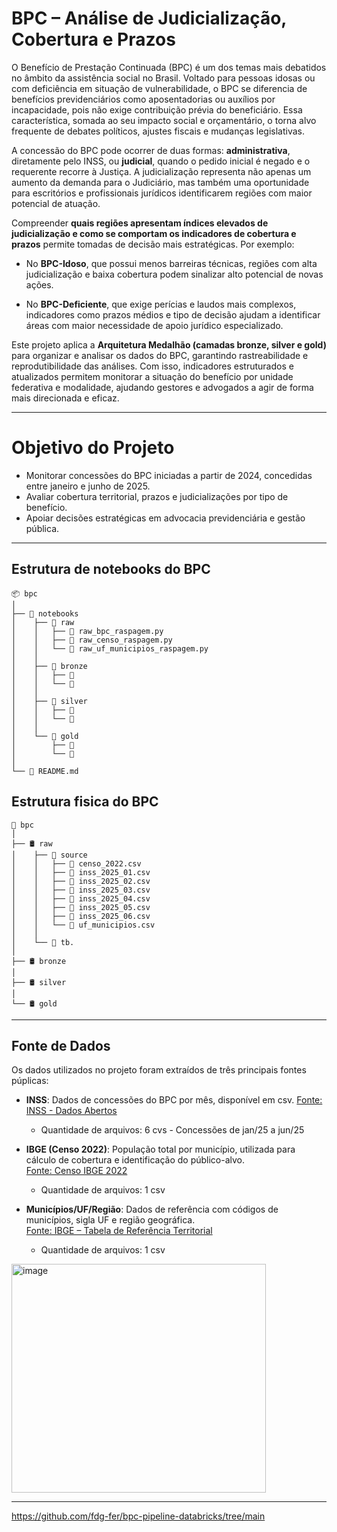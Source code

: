 # BPC – Análise de Judicialização, Cobertura e Prazos

O Benefício de Prestação Continuada (BPC) é um dos temas mais debatidos no âmbito da assistência social no Brasil. Voltado para pessoas idosas ou com deficiência em situação de vulnerabilidade, o BPC se diferencia de benefícios previdenciários como aposentadorias ou auxílios por incapacidade, pois não exige contribuição prévia do beneficiário. Essa característica, somada ao seu impacto social e orçamentário, o torna alvo frequente de debates políticos, ajustes fiscais e mudanças legislativas.

A concessão do BPC pode ocorrer de duas formas: **administrativa**, diretamente pelo INSS, ou **judicial**, quando o pedido inicial é negado e o requerente recorre à Justiça. A judicialização representa não apenas um aumento da demanda para o Judiciário, mas também uma oportunidade para escritórios e profissionais jurídicos identificarem regiões com maior potencial de atuação.

Compreender **quais regiões apresentam índices elevados de judicialização e como se comportam os indicadores de cobertura e prazos** permite tomadas de decisão mais estratégicas. Por exemplo:

  - No **BPC-Idoso**, que possui menos barreiras técnicas, regiões com alta judicialização e baixa cobertura podem sinalizar alto potencial de novas ações.

  - No **BPC-Deficiente**, que exige perícias e laudos mais complexos, indicadores como prazos médios e tipo de decisão ajudam a identificar áreas com maior necessidade de apoio jurídico especializado.

Este projeto aplica a **Arquitetura Medalhão (camadas bronze, silver e gold)** para organizar e analisar os dados do BPC, garantindo rastreabilidade e reprodutibilidade das análises. Com isso, indicadores estruturados e atualizados permitem monitorar a situação do benefício por unidade federativa e modalidade, ajudando gestores e advogados a agir de forma mais direcionada e eficaz.

---

# Objetivo do Projeto

- Monitorar concessões do BPC iniciadas a partir de 2024, concedidas entre janeiro e junho de 2025.
- Avaliar cobertura territorial, prazos e judicializações por tipo de benefício.
- Apoiar decisões estratégicas em advocacia previdenciária e gestão pública.
---
  
## Estrutura de notebooks do BPC
```
📦 bpc
│
├── 📁 notebooks
│    ├── 📁 raw
│    │   ├── 📄 raw_bpc_raspagem.py
│    │   ├── 📄 raw_censo_raspagem.py
│    │   └── 📄 raw_uf_municipios_raspagem.py
│    │
│    ├── 📁 bronze
│    │   ├── 📄
│    │   └── 📄
│    │
│    ├── 📁 silver
│    │   ├── 📄
│    │   └── 📄
│    │
│    └── 📁 gold
│        ├── 📄
│        └── 📄
│    
└── 📜 README.md
```
## Estrutura fisica do BPC
```
🏦 bpc
│
├── 🛢️ raw
│    ├── 📁 source
│    │   ├── 📄 censo_2022.csv
│    │   ├── 📄 inss_2025_01.csv
│    │   ├── 📄 inss_2025_02.csv
│    │   ├── 📄 inss_2025_03.csv
│    │   ├── 📄 inss_2025_04.csv
│    │   ├── 📄 inss_2025_05.csv
│    │   ├── 📄 inss_2025_06.csv
│    │   └── 📄 uf_municipios.csv
│    │ 
│    └── 📄 tb.
│
├── 🛢️ bronze
│
├── 🛢️ silver
│
└── 🛢️ gold
```

---
## Fonte de Dados

Os dados utilizados no projeto foram extraídos de três principais fontes púplicas:

- **INSS**: Dados de concessões do BPC por mês, disponível em csv.
 [Fonte: INSS - Dados Abertos](https://dadosabertos.inss.gov.br/dataset/beneficios-concedidos-plano-de-dados-abertos-jun-2023-a-jun-2025)
  - Quantidade de arquivos: 6 cvs - Concessões de jan/25 a jun/25

- **IBGE (Censo 2022)**: População total por município, utilizada para cálculo de cobertura e identificação do público-alvo.  
  [Fonte: Censo IBGE 2022](https://www.ibge.gov.br/estatisticas/sociais/trabalho/22827-censo-demografico-2022.html?=&t=downloads/)
  - Quantidade de arquivos: 1 csv

- **Municípios/UF/Região**: Dados de referência com códigos de municípios, sigla UF e região geográfica.  
  [Fonte: IBGE – Tabela de Referência Territorial](https://www.ibge.gov.br/geociencias/organizacao-do-territorio/malhas-territoriais/15774-malhas.html/)
  - Quantidade de arquivos: 1 csv
    
<img width="407" height="366" alt="image" src="https://github.com/user-attachments/assets/defab5e6-5e6f-4fc5-a4ad-f29b34cfa0f8" />

---
https://github.com/fdg-fer/bpc-pipeline-databricks/tree/main
